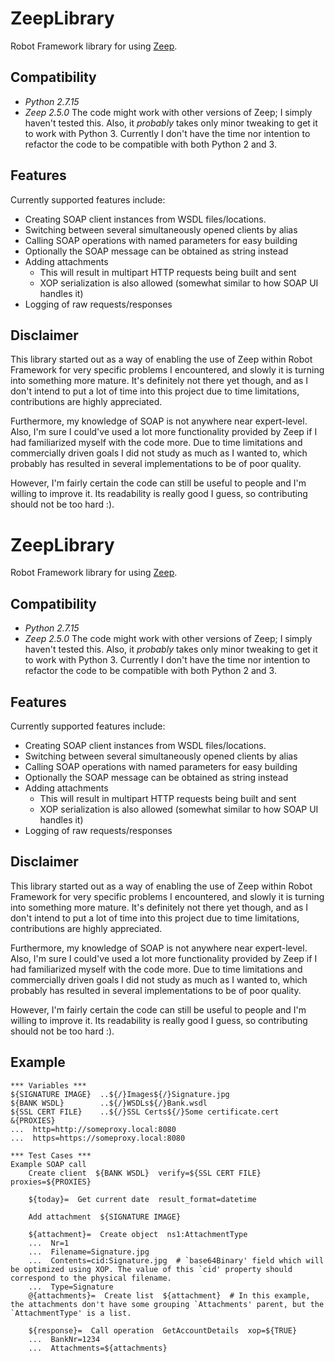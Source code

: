 # ZeepLibrary
Robot Framework library for using [Zeep](https://python-zeep.readthedocs.io/en/master).

## Compatibility
- _Python 2.7.15_
- _Zeep 2.5.0_
The code might work with other versions of Zeep; I simply haven't tested this. Also, it _probably_ takes only minor tweaking to get it to work with Python 3. Currently I don't have the time nor intention to refactor the code to be compatible with both Python 2 and 3.

## Features
Currently supported features include:
- Creating SOAP client instances from WSDL files/locations.
- Switching between several simultaneously opened clients by alias
- Calling SOAP operations with named parameters for easy building
- Optionally the SOAP message can be obtained as string instead
- Adding attachments
  - This will result in multipart HTTP requests being built and sent
  - XOP serialization is also allowed (somewhat similar to how SOAP UI handles it)
- Logging of raw requests/responses

## Disclaimer
This library started out as a way of enabling the use of Zeep within Robot Framework for very specific problems I encountered, and slowly it is turning into something more mature. It's definitely not there yet though, and as I don't intend to put a lot of time into this project due to time limitations, contributions are highly appreciated.

Furthermore, my knowledge of SOAP is not anywhere near expert-level. Also, I'm sure I could've used a lot more functionality provided by Zeep if I had familiarized myself with the code more. Due to time limitations and commercially driven goals I did not study as much as I wanted to, which probably has resulted in several implementations to be of poor quality.

However, I'm fairly certain the code can still be useful to people and I'm willing to improve it. Its readability is really good I guess, so contributing should not be too hard :).

# ZeepLibrary
Robot Framework library for using [Zeep](https://python-zeep.readthedocs.io/en/master).

## Compatibility
- _Python 2.7.15_
- _Zeep 2.5.0_
The code might work with other versions of Zeep; I simply haven't tested this. Also, it _probably_ takes only minor tweaking to get it to work with Python 3. Currently I don't have the time nor intention to refactor the code to be compatible with both Python 2 and 3.

## Features
Currently supported features include:
- Creating SOAP client instances from WSDL files/locations.
- Switching between several simultaneously opened clients by alias
- Calling SOAP operations with named parameters for easy building
- Optionally the SOAP message can be obtained as string instead
- Adding attachments
  - This will result in multipart HTTP requests being built and sent
  - XOP serialization is also allowed (somewhat similar to how SOAP UI handles it)
- Logging of raw requests/responses

## Disclaimer
This library started out as a way of enabling the use of Zeep within Robot Framework for very specific problems I encountered, and slowly it is turning into something more mature. It's definitely not there yet though, and as I don't intend to put a lot of time into this project due to time limitations, contributions are highly appreciated.

Furthermore, my knowledge of SOAP is not anywhere near expert-level. Also, I'm sure I could've used a lot more functionality provided by Zeep if I had familiarized myself with the code more. Due to time limitations and commercially driven goals I did not study as much as I wanted to, which probably has resulted in several implementations to be of poor quality.

However, I'm fairly certain the code can still be useful to people and I'm willing to improve it. Its readability is really good I guess, so contributing should not be too hard :).

## Example
```robot
*** Variables ***
${SIGNATURE IMAGE}  ..${/}Images${/}Signature.jpg
${BANK WSDL}        ..${/}WSDLs${/}Bank.wsdl
${SSL CERT FILE}    ..${/}SSL Certs${/}Some certificate.cert
&{PROXIES}
...  http=http://someproxy.local:8080
...  https=https://someproxy.local:8080

*** Test Cases ***
Example SOAP call
    Create client  ${BANK WSDL}  verify=${SSL CERT FILE}  proxies=${PROXIES}

    ${today}=  Get current date  result_format=datetime

    Add attachment  ${SIGNATURE IMAGE}
    
    ${attachment}=  Create object  ns1:AttachmentType
    ...  Nr=1
    ...  Filename=Signature.jpg
    ...  Contents=cid:Signature.jpg  # `base64Binary' field which will be optimized using XOP. The value of this `cid' property should correspond to the physical filename.
    ...  Type=Signature
    @{attachments}=  Create list  ${attachment}  # In this example, the attachments don't have some grouping `Attachments' parent, but the `AttachmentType' is a list.
    
    ${response}=  Call operation  GetAccountDetails  xop=${TRUE}
    ...  BankNr=1234
    ...  Attachments=${attachments}
```
